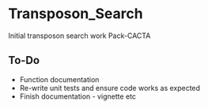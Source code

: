 # Transposon_Search
 Initial transposon search work Pack-CACTA

## To-Do
- Function documentation
- Re-write unit tests and ensure code works as expected
- Finish documentation - vignette etc

